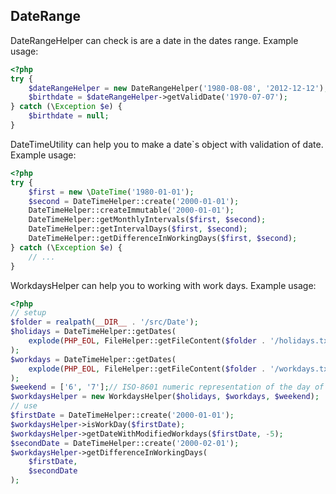 DateRange
---

DateRangeHelper can check is are a date in the dates range. Example usage:

```php
<?php
try {
    $dateRangeHelper = new DateRangeHelper('1980-08-08', '2012-12-12');
    $birthdate = $dateRangeHelper->getValidDate('1970-07-07');
} catch (\Exception $e) {
    $birthdate = null;
}
```

DateTimeUtility can help you to make a date`s object with validation of date. Example usage:

```php
<?php
try {
    $first = new \DateTime('1980-01-01');
    $second = DateTimeHelper::create('2000-01-01');
    DateTimeHelper::createImmutable('2000-01-01');
    DateTimeHelper::getMonthlyIntervals($first, $second);
    DateTimeHelper::getIntervalDays($first, $second);
    DateTimeHelper::getDifferenceInWorkingDays($first, $second);
} catch (\Exception $e) {
    // ...
}
```

WorkdaysHelper can help you to working with work days. Example usage:

```php
<?php
// setup
$folder = realpath(__DIR__ . '/src/Date');
$holidays = DateTimeHelper::getDates(
    explode(PHP_EOL, FileHelper::getFileContent($folder . '/holidays.txt'))
);
$workdays = DateTimeHelper::getDates(
    explode(PHP_EOL, FileHelper::getFileContent($folder . '/workdays.txt'))
);
$weekend = ['6', '7'];// ISO-8601 numeric representation of the day of the week
$workdaysHelper = new WorkdaysHelper($holidays, $workdays, $weekend);
// use
$firstDate = DateTimeHelper::create('2000-01-01');
$workdaysHelper->isWorkDay($firstDate);
$workdaysHelper->getDateWithModifiedWorkdays($firstDate, -5);
$secondDate = DateTimeHelper::create('2000-02-01');
$workdaysHelper->getDifferenceInWorkingDays(
    $firstDate,
    $secondDate
);
```